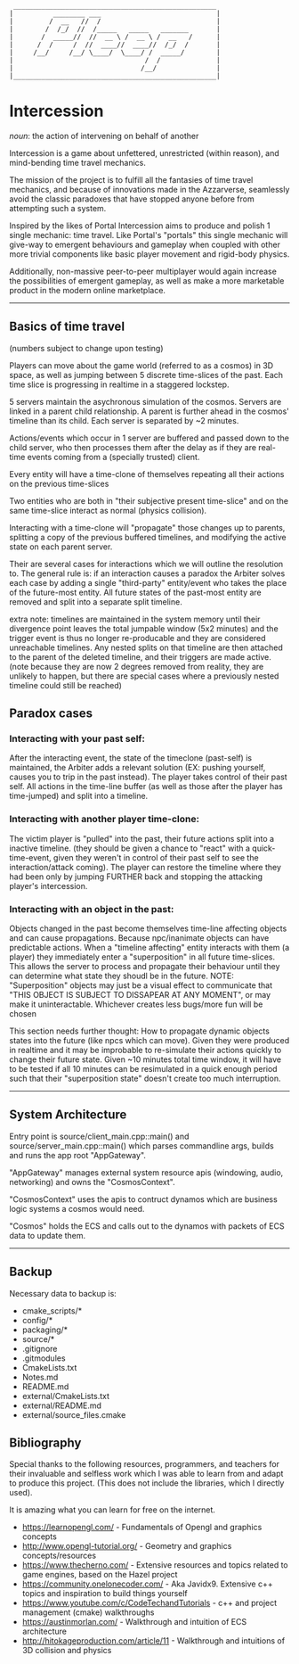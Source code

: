 ````
 ___________________________________________________
|          ________ ___                             |
|         /  __   //  /                             |
|        /  /_/  //  /_____   _____   _______       |
|       /  _____//  //  __ \ /  __ \ /  __   /      |
|      /  /     /  //  ____//  ____//  /_/  /       |
|     /__/     /__/ \____/  \____/ /  _____/        |
|                                 /  /              |
|                                /__/               |
|___________________________________________________|
````
# Intercession

*noun*: the action of intervening on behalf of another

Intercession is a game about unfettered, unrestricted (within reason), and mind-bending time travel mechanics.

The mission of the project is to fulfill all the fantasies of time travel mechanics, and because of innovations made in the Azzarverse, seamlessly avoid the classic paradoxes that have stopped anyone before from attempting such a system.

Inspired by the likes of Portal Intercession aims to produce and polish 1 single mechanic: time travel.
Like Portal's "portals" this single mechanic will give-way to emergent behaviours and gameplay when coupled with other more trivial components like basic player movement and rigid-body physics.

Additionally, non-massive peer-to-peer multiplayer would again increase the possibilities of emergent gameplay, as well as make a more marketable product in the modern online marketplace.

---

## Basics of time travel

(numbers subject to change upon testing)

Players can move about the game world (referred to as a cosmos) in 3D space, as well as jumping between 5 discrete time-slices of the past. Each time slice is progressing in realtime in a staggered lockstep.

5 servers maintain the asychronous simulation of the cosmos. Servers are linked in a parent child relationship. A parent is further ahead in the cosmos' timeline than its child. Each server is separated by ~2 minutes.

Actions/events which occur in 1 server are buffered and passed down to the child server, who then processes them after the delay as if they are real-time events coming from a (specially trusted) client.

Every entity will have a time-clone of themselves repeating all their actions on the previous time-slices

Two entities who are both in "their subjective present time-slice" and on the same time-slice interact as normal (physics collision).

Interacting with a time-clone will "propagate" those changes up to parents, splitting a copy of the previous buffered timelines, and modifying the active state on each parent server.

Their are several cases for interactions which we will outline the resolution to. The general rule is: if an interaction causes a paradox the Arbiter solves each case by adding a single "third-party" entity/event who takes the place of the future-most entity. All future states of the past-most entity are removed and split into a separate split timeline.

extra note: timelines are maintained in the system memory until their divergence point leaves the total jumpable window (5x2 minutes) and the trigger event is thus no longer re-producable and they are considered unreachable timelines.
Any nested splits on that timeline are then attached to the parent of the deleted timeline, and their triggers are made active. (note because they are now 2 degrees removed from reality, they are unlikely to happen, but there are special cases where a previously nested timeline could still be reached)

## Paradox cases

### Interacting with your past self:
After the interacting event, the state of the timeclone (past-self) is maintained, the Arbiter adds a relevant solution (EX: pushing yourself, causes you to trip in the past instead). The player takes control of their past self. All actions in the time-line buffer (as well as those after the player has time-jumped) and split into a timeline.

### Interacting with another player time-clone:
The victim player is "pulled" into the past, their future actions split into a inactive timeline. (they should be given a chance to "react" with a quick-time-event, given they weren't in control of their past self to see the interaction/attack coming).
The player can restore the timeline where they had been only by jumping FURTHER back and stopping the attacking player's intercession.

### Interacting with an object in the past:
Objects changed in the past become themselves time-line affecting objects and can cause propagations. Because npc/inanimate objects can have predictable actions. When a "timeline affecting" entity interacts with them (a player) they immediately enter a "superposition" in all future time-slices. This allows the server to process and propagate their behaviour until they can determine what state they shoudl be in the future. NOTE: "Superposition" objects may just be a visual effect to communicate that "THIS OBJECT IS SUBJECT TO DISSAPEAR AT ANY MOMENT", or may make it uninteractable. Whichever creates less bugs/more fun will be chosen

This section needs further thought: How to propagate dynamic objects states into the future (like npcs which can move). Given they were produced in realtime and it may be improbable to re-simulate their actions quickly to change their future state. Given ~10 minutes total time window, it will have to be tested if all 10 minutes can be resimulated in a quick enough period such that their "superposition state" doesn't create too much interruption.

---

## System Architecture
Entry point is source/client_main.cpp::main() and source/server_main.cpp::main() which parses commandline args, builds and runs the app root "AppGateway".

"AppGateway" manages external system resource apis (windowing, audio, networking) and owns the "CosmosContext".

"CosmosContext" uses the apis to contruct dynamos which are business logic systems a cosmos would need.

"Cosmos" holds the ECS and calls out to the dynamos with packets of ECS data to update them.

---

## Backup
Necessary data to backup is:
- cmake_scripts/*
- config/*
- packaging/*
- source/*
- .gitignore
- .gitmodules
- CmakeLists.txt
- Notes.md
- README.md
- external/CmakeLists.txt
- external/README.md
- external/source_files.cmake

## Bibliography
Special thanks to the following resources, programmers, and teachers for their invaluable and selfless work which I was able to learn from and adapt to produce this project. (This does not include the libraries, which I directly used).

It is amazing what you can learn for free on the internet.

* https://learnopengl.com/ - Fundamentals of Opengl and graphics concepts
* http://www.opengl-tutorial.org/ - Geometry and graphics concepts/resources
* https://www.thecherno.com/ - Extensive resources and topics related to game engines, based on the Hazel project
* https://community.onelonecoder.com/ - Aka Javidx9. Extensive c++ topics and inspiration to build things yourself
* https://www.youtube.com/c/CodeTechandTutorials - c++ and project management (cmake) walkthroughs
* https://austinmorlan.com/ - Walkthrough and intuition of ECS architecture
* http://hitokageproduction.com/article/11 - Walkthrough and intuitions of 3D collision and physics
